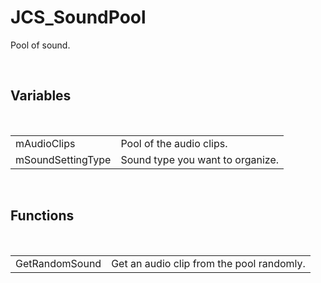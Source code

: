<div id="content-header">
  <h1>JCS_SoundPool</h1>
</div>

<p>
  Pool of sound.
</p>


<br/>
<h2>Variables</h2>
<br/>

<table>
  <tr>
    <td>mAudioClips</td>
    <td>Pool of the audio clips.</td>
  </tr>
  <tr>
    <td>mSoundSettingType</td>
    <td>Sound type you want to organize.</td>
  </tr>
</table>


<br/>
<h2>Functions</h2>
<br/>

<table>
  <tr>
    <td>GetRandomSound</td>
    <td>Get an audio clip from the pool randomly.</td>
  </tr>
</table>
